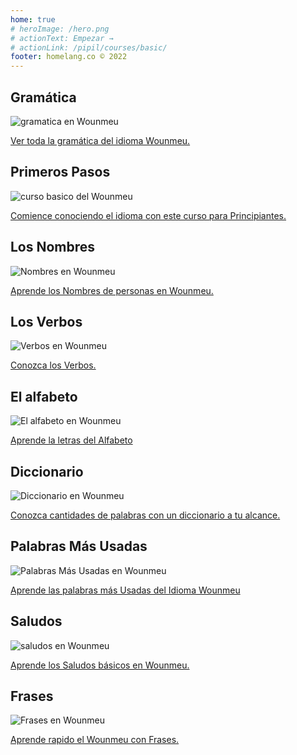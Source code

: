 ```yaml
---
home: true
# heroImage: /hero.png
# actionText: Empezar →
# actionLink: /pipil/courses/basic/
footer: homelang.co © 2022  
---
```


<div class="features">
  <div class="feature">
    <h2>Gramática </h2>
    <img src="/home/grammar.jpg" alt="gramatica en Wounmeu">
    <p><a href="/pa/wounmeu/grammar/guide/">Ver toda la gramática del idioma Wounmeu.</a></p>
  </div>
  <div class="feature">
    <h2>Primeros Pasos</h2>
    <img src="/home/courses.jpg" alt="curso basico del Wounmeu">
    <p><a href="/pa/wounmeu/courses/basic/">Comience conociendo el idioma con este curso para Principiantes.</a></p>
  </div>
  <div class="feature">
    <h2>Los Nombres</h2>
    <img src="/home/people.jpg" alt="Nombres en Wounmeu">
    <p><a href="/pa/wounmeu/vocabulary/people/">Aprende los Nombres de personas en Wounmeu.</a></p>
  </div>
   <div class="feature">
    <h2>Los Verbos </h2>
    <img src="/home/verbs.png" alt="Verbos en Wounmeu">
    <p><a href="/pa/wounmeu/grammar/verbs/">Conozca los Verbos.</a></p>
  </div>
  <div class="feature">
    <h2>El alfabeto</h2>
    <img src="/home/alphabet.jpg" alt="El alfabeto en Wounmeu">
    <p><a href="/pa/wounmeu/grammar/alphabet/">Aprende la letras del Alfabeto</a></p>
  </div>
     <div class="feature">
    <h2>Diccionario</h2>
    <img src="/home/dictionary.jpg" alt="Diccionario en Wounmeu">
    <p><a href="/pa/wounmeu/dictionary/">Conozca cantidades de palabras con un diccionario a tu alcance.</a></p>
  </div>
  <div class="feature">
    <h2>Palabras Más Usadas</h2>
    <img src="/home/more_used.jpg" alt="Palabras Más Usadas en Wounmeu">
    <p><a href="/pa/wounmeu/vocabulary/more_used/">Aprende las palabras más Usadas del Idioma Wounmeu</a></p>
  </div>
    <div class="feature">
    <h2>Saludos</h2>
    <img src="/home/greetings.jpg" alt="saludos en Wounmeu">
    <p><a href="/pa/wounmeu/vocabulary/greetings/">Aprende los Saludos básicos en Wounmeu.</a></p>
  </div>
   <div class="feature">
    <h2>Frases</h2>
    <img src="/home/phrases.jpg" alt="Frases en Wounmeu">
    <p><a href="/pa/wounmeu/vocabulary/phrases/">Aprende rapido el Wounmeu con Frases.</a></p>
  </div>
</div>

<!-- <counter/> -->
